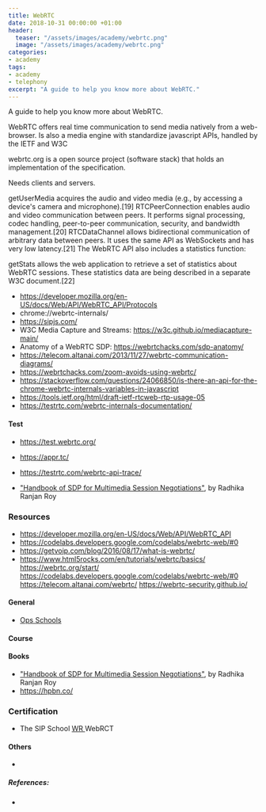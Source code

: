 ```yaml
---
title: WebRTC
date: 2018-10-31 00:00:00 +01:00
header:
  teaser: "/assets/images/academy/webrtc.png"
  image: "/assets/images/academy/webrtc.png"
categories:
- academy
tags:
- academy
- telephony
excerpt: "A guide to help you know more about WebRTC."
---
```


A guide to help you know more about WebRTC.


WebRTC offers real time communication to send media  natively from a web-browser.
Is also a media engine with standardize javascript APIs, handled by the IETF and W3C

webrtc.org is a open source project (software stack) that holds an implementation of the specification.

Needs clients and servers.

getUserMedia acquires the audio and video media (e.g., by accessing a device's camera and microphone).[19]
RTCPeerConnection enables audio and video communication between peers. It performs signal processing, codec handling, peer-to-peer communication, security, and bandwidth management.[20]
RTCDataChannel allows bidirectional communication of arbitrary data between peers. It uses the same API as WebSockets and has very low latency.[21]
The WebRTC API also includes a statistics function:

getStats allows the web application to retrieve a set of statistics about WebRTC sessions. These statistics data are being described in a separate W3C document.[22]





* https://developer.mozilla.org/en-US/docs/Web/API/WebRTC_API/Protocols
* chrome://webrtc-internals/
* https://sipjs.com/
* W3C Media Capture and Streams: https://w3c.github.io/mediacapture-main/
* Anatomy of a WebRTC SDP: https://webrtchacks.com/sdp-anatomy/
* https://telecom.altanai.com/2013/11/27/webrtc-communication-diagrams/
* https://webrtchacks.com/zoom-avoids-using-webrtc/
* https://stackoverflow.com/questions/24066850/is-there-an-api-for-the-chrome-webrtc-internals-variables-in-javascript
* https://tools.ietf.org/html/draft-ietf-rtcweb-rtp-usage-05
* https://testrtc.com/webrtc-internals-documentation/


#### Test

* https://test.webrtc.org/
* https://appr.tc/
* https://testrtc.com/webrtc-api-trace/



* ["Handbook of SDP for Multimedia Session Negotiations"](https://www.amazon.com/Handbook-SDP-Multimedia-Session-Negotiations-ebook/dp/B07NSF569P), by Radhika Ranjan Roy








### Resources
* https://developer.mozilla.org/en-US/docs/Web/API/WebRTC_API
* https://codelabs.developers.google.com/codelabs/webrtc-web/#0
* https://getvoip.com/blog/2016/08/17/what-is-webrtc/
* https://www.html5rocks.com/en/tutorials/webrtc/basics/
https://webrtc.org/start/
https://codelabs.developers.google.com/codelabs/webrtc-web/#0
https://telecom.altanai.com/webrtc/
https://webrtc-security.github.io/


#### General
* [Ops Schools](http://www.opsschool.org/en/latest/networking_101.html)


#### Course


#### Books

* ["Handbook of SDP for Multimedia Session Negotiations"](https://www.amazon.com/Handbook-SDP-Multimedia-Session-Negotiations-ebook/dp/B07NSF569P), by Radhika Ranjan Roy
* https://hpbn.co/

### Certification

* The SIP School [WR ](https://www.thesipschool.com/courses/view) WebRCT


#### Others
*


##### References:
  *
